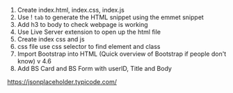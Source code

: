 1) Create index.html, index.css, index.js
2) Use ! `tab` to generate the HTML snippet using the emmet snippet
3) Add h3 to body to check webpage is working
4) Use Live Server extension to open up the html file
5) Create index css and js 
6) css file use css selector to find element and class
7) Import Bootstrap into HTML (Quick overview of Bootstrap if people don't know) v 4.6
8) Add BS Card and BS Form with userID, Title and Body 

https://jsonplaceholder.typicode.com/